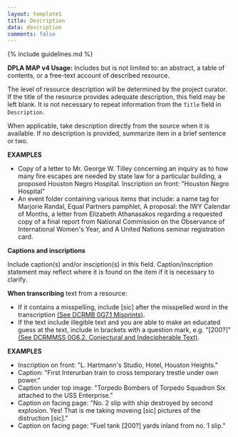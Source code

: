```yaml
---
layout: template1
title: Description
data: description
comments: false
---
```


{% include guidelines.md %}

**DPLA MAP v4 Usage:** Includes but is not limited to: an abstract, a table of contents, or a free-text account of described resource.

The level of resource description will be determined by the project curator. If the title of the resource provides adequate description, this field may be left blank. It is not necessary to repeat information from the `Title` field in `Description`.

When applicable, take description directly from the source when it is available. If no description is provided, summarize item in a brief sentence or two.

__EXAMPLES__
- Copy of a letter to Mr. George W. Tilley concerning an inquiry as to how many fire escapes are needed by state law for a particular building, a proposed Houston Negro Hospital. Inscription on front: "Houston Negro Hospital"
- An event folder containing various items that include: a name tag for Marjorie Randal, Equal Partners pamphlet, A proposal: the IWY Calendar of Months, a letter from Elizabeth Athanasakos regarding a requested copy of a final report from National Commission on the Observance of International Women's Year, and A United Nations seminar registration card.

__Captions and inscriptions__

Include caption(s) and/or insciption(s) in this field. Caption/inscription statement may reflect where it is found on the item if it is necessary to clarify.

__When transcribing__ text from a resource:
- If it contains a misspelling, include [sic] after the misspelled word in the transcription [(See DCRMB 0G7.1 Misprints)](http://rbms.info/files/dcrm/dcrmb/DCRMB3.pdf).
- If the text include illegible text and you are able to make an educated guess at the text, include in brackets with a question mark, e.g. "[200?]" [(See DCRMMSS 0G6.2. Conjectural and Indecipherable Text)](http://rbms.info/files/dcrm/dcrmmss/DCRMMSS.pdf).

__EXAMPLES__
- Inscription on front: "L. Hartmann's Studio, Hotel, Houston Heights."
- Caption: "First Interurban train to cross temporary trestle under own power."
- Caption under top image: "Torpedo Bombers of Torpedo Squadron Six attached to the USS Enterprise."
- Caption on facing page: "No. 2 slip with ship destroyed by second explosion. Yes! That is me taking moveing [sic] pictures of the distruction [sic]."
- Caption on facing page: "Fuel tank [200?] yards inland from no. 1 slip."
